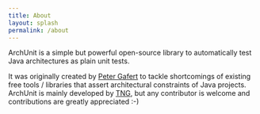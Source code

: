 ```yaml
---
title: About
layout: splash
permalink: /about
---
```


ArchUnit is a simple but powerful open-source library to automatically test Java architectures
as plain unit tests.
 
It was originally created by [Peter Gafert](https://github.com/codecholeric) to tackle shortcomings 
of existing free tools / libraries that assert architectural constraints of Java projects. 
ArchUnit is mainly developed by [TNG](https://github.com/TNG), but any contributor is welcome 
and contributions are greatly appreciated :-)